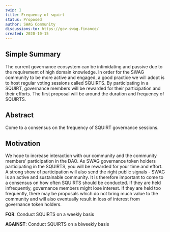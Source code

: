 ```yaml
---
swip: 1
title: Frequency of squirt
status: Proposed
author: SWAG Community
discussions-to: https://gov.swag.finance/
created: 2020-10-15
---
```


## Simple Summary

The current governance ecosystem can be intimidating and passive due to the requirement of high domain knowledge. In order for the SWAG community to be more active and engaged, a good practice we will adopt is to host regular voting sessions called SQUIRTS. By participating in a SQUIRT, governance members will be rewarded for their participation and their efforts. The first proposal will be around the duration and frequency of SQUIRTS.

## Abstract
Come to a consensus on the frequency of SQUIRT governance sessions.

## Motivation
We hope to increase interaction with our community and the community members’ participation in the DAO. As SWAG governance token holders participating in the SQUIRTS, you will be rewarded for your time and effort. A strong show of participation will also send the right public signals - SWAG is an active and sustainable community.
It is therefore important to come to a consensus on how often SQUIRTS should be conducted. If they are held infrequently, governance members might lose interest. If they are held too frequently, there may be proposals which do not bring much value to the community and will also eventually result in loss of interest from governance token holders. 


**FOR**: Conduct SQUIRTS on a weekly basis

**AGAINST**: Conduct SQUIRTS on a biweekly basis
